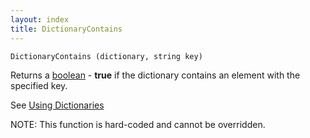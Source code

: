 ```yaml
---
layout: index
title: DictionaryContains
---
```


    DictionaryContains (dictionary, string key)

Returns a [boolean](../types/boolean.html) - **true** if the dictionary contains an element with the specified key.

See [Using Dictionaries](../using_dictionaries.html)

NOTE: This function is hard-coded and cannot be overridden.
